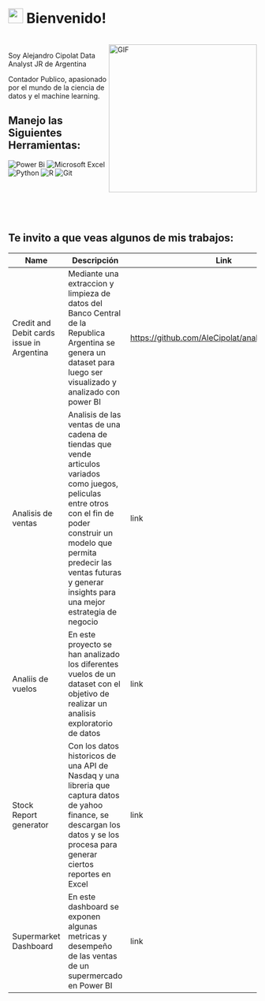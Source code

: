 <h1><img src="https://emojis.slackmojis.com/emojis/images/1531849430/4246/blob-sunglasses.gif?1531849430" width="30"/> Bienvenido!</h1>

<br>
<img align="right" alt="GIF" src="https://media4.giphy.com/media/QtvCDSpaMyzly246Gg/giphy.gif?cid=790b76117c1cede14afdfde76b7fce55be9c8b5a82d9ff54&rid=giphy.gif&ct=g" width=300px />

Soy Alejandro Cipolat Data Analyst JR de Argentina <img src="https://cdn-icons-png.flaticon.com/512/330/330487.png" width="13"/>

Contador Publico, apasionado por el mundo de la ciencia de datos y el machine learning.






## Manejo las Siguientes Herramientas:

![Power Bi](https://img.shields.io/badge/power_bi-F2C811?style=for-the-badge&logo=powerbi&logoColor=black)
![Microsoft Excel](https://img.shields.io/badge/Microsoft_Excel-217346?style=for-the-badge&logo=microsoft-excel&logoColor=white)
![Python](https://img.shields.io/badge/python-3670A0?style=for-the-badge&logo=python&logoColor=ffdd54)
![R](https://img.shields.io/badge/r-%23276DC3.svg?style=for-the-badge&logo=r&logoColor=white)
![Git](https://img.shields.io/badge/git-%23F05033.svg?style=for-the-badge&logo=git&logoColor=white)

<br/>
<br/>
<br/>
<br/>


## Te invito a que veas algunos de mis trabajos:

| Name       | Descripción                                                                                                             | Link                                                                                                            |
| ---------- | ----------------------------------------------------------------------------------------------------------------- | ------------------------------------------------------------------------------------------------------------------- |
| Credit and Debit cards issue in Argentina    | Mediante una extraccion y limpieza de datos del Banco Central de la Republica Argentina se genera un dataset para luego ser visualizado y analizado con power BI |https://github.com/AleCipolat/analysis_cards_bcra|
| Analisis de ventas | Analisis de las ventas de una cadena de tiendas que vende articulos variados como juegos, peliculas entre otros con el fin de poder construir un modelo que permita predecir las ventas futuras y generar insights para una mejor estrategia de negocio| link
| Analiis de vuelos | En este proyecto se han analizado los diferentes vuelos de un dataset con el objetivo de realizar un analisis exploratorio de datos | link
| Stock Report generator | Con los datos historicos de una API de Nasdaq y una libreria que captura datos de yahoo finance, se descargan los datos y se los procesa para generar ciertos reportes en Excel | link
| Supermarket Dashboard | En este dashboard se exponen algunas metricas y desempeño de las ventas de un supermercado en Power BI | link
